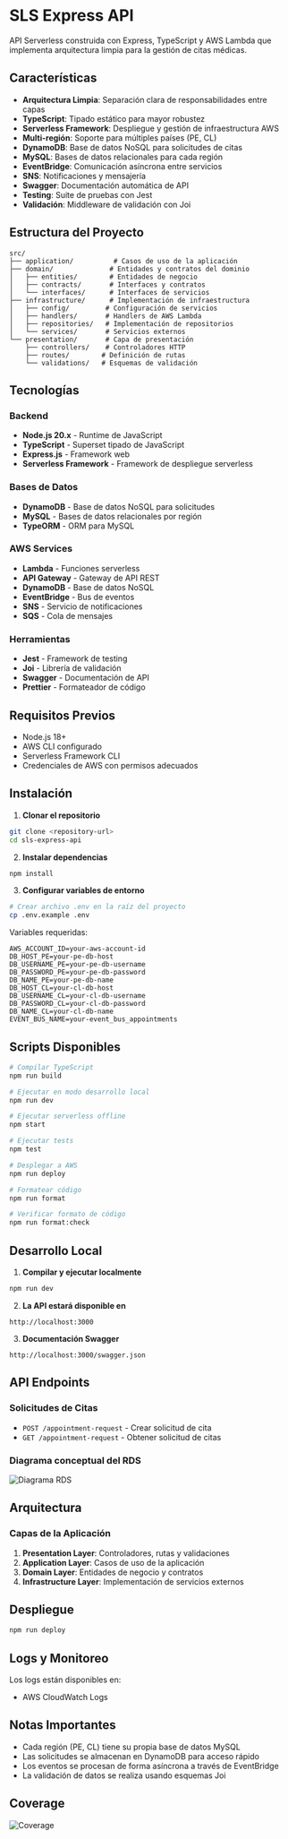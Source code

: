 # SLS Express API

API Serverless construida con Express, TypeScript y AWS Lambda que implementa arquitectura limpia para la gestión de citas médicas.

## Características

- **Arquitectura Limpia**: Separación clara de responsabilidades entre capas
- **TypeScript**: Tipado estático para mayor robustez
- **Serverless Framework**: Despliegue y gestión de infraestructura AWS
- **Multi-región**: Soporte para múltiples países (PE, CL)
- **DynamoDB**: Base de datos NoSQL para solicitudes de citas
- **MySQL**: Bases de datos relacionales para cada región
- **EventBridge**: Comunicación asíncrona entre servicios
- **SNS**: Notificaciones y mensajería
- **Swagger**: Documentación automática de API
- **Testing**: Suite de pruebas con Jest
- **Validación**: Middleware de validación con Joi

## Estructura del Proyecto

```
src/
├── application/          # Casos de uso de la aplicación
├── domain/              # Entidades y contratos del dominio
│   ├── entities/        # Entidades de negocio
│   ├── contracts/       # Interfaces y contratos
│   └── interfaces/      # Interfaces de servicios
├── infrastructure/      # Implementación de infraestructura
│   ├── config/         # Configuración de servicios
│   ├── handlers/       # Handlers de AWS Lambda
│   ├── repositories/   # Implementación de repositorios
│   └── services/       # Servicios externos
└── presentation/       # Capa de presentación
    ├── controllers/    # Controladores HTTP
    ├── routes/        # Definición de rutas
    └── validations/   # Esquemas de validación
```

## Tecnologías

### Backend
- **Node.js 20.x** - Runtime de JavaScript
- **TypeScript** - Superset tipado de JavaScript
- **Express.js** - Framework web
- **Serverless Framework** - Framework de despliegue serverless

### Bases de Datos
- **DynamoDB** - Base de datos NoSQL para solicitudes
- **MySQL** - Bases de datos relacionales por región
- **TypeORM** - ORM para MySQL

### AWS Services
- **Lambda** - Funciones serverless
- **API Gateway** - Gateway de API REST
- **DynamoDB** - Base de datos NoSQL
- **EventBridge** - Bus de eventos
- **SNS** - Servicio de notificaciones
- **SQS** - Cola de mensajes

### Herramientas
- **Jest** - Framework de testing
- **Joi** - Librería de validación
- **Swagger** - Documentación de API
- **Prettier** - Formateador de código

## Requisitos Previos

- Node.js 18+ 
- AWS CLI configurado
- Serverless Framework CLI
- Credenciales de AWS con permisos adecuados

## Instalación

1. **Clonar el repositorio**
```bash
git clone <repository-url>
cd sls-express-api
```

2. **Instalar dependencias**
```bash
npm install
```

3. **Configurar variables de entorno**
```bash
# Crear archivo .env en la raíz del proyecto
cp .env.example .env
```

Variables requeridas:
```env
AWS_ACCOUNT_ID=your-aws-account-id
DB_HOST_PE=your-pe-db-host
DB_USERNAME_PE=your-pe-db-username
DB_PASSWORD_PE=your-pe-db-password
DB_NAME_PE=your-pe-db-name
DB_HOST_CL=your-cl-db-host
DB_USERNAME_CL=your-cl-db-username
DB_PASSWORD_CL=your-cl-db-password
DB_NAME_CL=your-cl-db-name
EVENT_BUS_NAME=your-event_bus_appointments
```

## Scripts Disponibles

```bash
# Compilar TypeScript
npm run build

# Ejecutar en modo desarrollo local
npm run dev

# Ejecutar serverless offline
npm start

# Ejecutar tests
npm test

# Desplegar a AWS
npm run deploy

# Formatear código
npm run format

# Verificar formato de código
npm run format:check
```

## Desarrollo Local

1. **Compilar y ejecutar localmente**
```bash
npm run dev
```

2. **La API estará disponible en**
```
http://localhost:3000
```

3. **Documentación Swagger**
```
http://localhost:3000/swagger.json
```

## API Endpoints

### Solicitudes de Citas

- `POST /appointment-request` - Crear solicitud de cita
- `GET /appointment-request` - Obtener solicitud de citas

### Diagrama conceptual del RDS

![Diagrama RDS](./rds.png)

## Arquitectura

### Capas de la Aplicación

1. **Presentation Layer**: Controladores, rutas y validaciones
2. **Application Layer**: Casos de uso de la aplicación
3. **Domain Layer**: Entidades de negocio y contratos
4. **Infrastructure Layer**: Implementación de servicios externos

## Despliegue
```bash
npm run deploy
```

## Logs y Monitoreo

Los logs están disponibles en:
- AWS CloudWatch Logs

## Notas Importantes

- Cada región (PE, CL) tiene su propia base de datos MySQL
- Las solicitudes se almacenan en DynamoDB para acceso rápido
- Los eventos se procesan de forma asíncrona a través de EventBridge
- La validación de datos se realiza usando esquemas Joi

## Coverage
![Coverage](./coverage.png)
